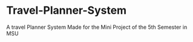 # Travel-Planner-System
A travel Planner System Made for the Mini Project of the 5th Semester in MSU

